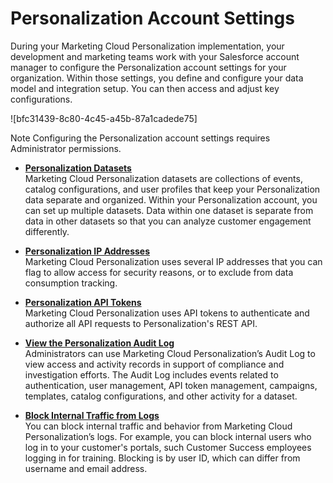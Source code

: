 

# Personalization Account Settings

During your Marketing Cloud Personalization implementation, your development
and marketing teams work with your Salesforce account manager to configure the
Personalization account settings for your organization. Within those settings,
you define and configure your data model and integration setup. You can then
access and adjust key configurations.

![bfc31439-8c80-4c45-a45b-87a1cadede75]

Note Configuring the Personalization account settings requires Administrator
permissions.

  * **[Personalization Datasets](https://help.salesforce.com/s/articleView?id=sf.mc_pers_datasets.htm&language=en_US&type=5)**  
Marketing Cloud Personalization datasets are collections of events, catalog
configurations, and user profiles that keep your Personalization data separate
and organized. Within your Personalization account, you can set up multiple
datasets. Data within one dataset is separate from data in other datasets so
that you can analyze customer engagement differently.

  * **[Personalization IP Addresses](https://help.salesforce.com/s/articleView?id=sf.mc_pers_personalization_ip_addresses.htm&language=en_US&type=5)**  
Marketing Cloud Personalization uses several IP addresses that you can flag to
allow access for security reasons, or to exclude from data consumption
tracking.

  * **[Personalization API Tokens](https://help.salesforce.com/s/articleView?id=sf.mc_pers_api_tokens.htm&language=en_US&type=5)**  
Marketing Cloud Personalization uses API tokens to authenticate and authorize
all API requests to Personalization's REST API.

  * **[View the Personalization Audit Log](https://help.salesforce.com/s/articleView?id=sf.mc_pers_audit_log_viewing.htm&language=en_US&type=5)**  
Administrators can use Marketing Cloud Personalization’s Audit Log to view
access and activity records in support of compliance and investigation
efforts. The Audit Log includes events related to authentication, user
management, API token management, campaigns, templates, catalog
configurations, and other activity for a dataset.

  * **[Block Internal Traffic from Logs](https://help.salesforce.com/s/articleView?id=sf.mc_pers_logs_blocking_internal_traffic.htm&language=en_US&type=5)**  
You can block internal traffic and behavior from Marketing Cloud
Personalization’s logs. For example, you can block internal users who log in
to your customer's portals, such Customer Success employees logging in for
training. Blocking is by user ID, which can differ from username and email
address.

